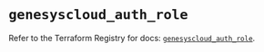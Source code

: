 # `genesyscloud_auth_role`

Refer to the Terraform Registry for docs: [`genesyscloud_auth_role`](https://registry.terraform.io/providers/mypurecloud/genesyscloud/1.70.0/docs/resources/auth_role).
